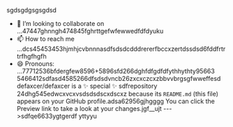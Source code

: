 sgdsgdgsgsgdsd
- 💞️ I’m looking to collaborate on ...47447ghnngh474845fghrttgefwfewwedfdfdyuku
- 📫 How to reach me ...dcs45453453hjmhjcvbnnnasdfsdsdcdddrererfbccxzertdssdsd6fddfrtrtrfhgfhgfh
- 😄 Pronouns: ...77712536bfdergfew8596+5896sfd266dghfdfgdfdfythhythty95663
5466412sdfasd4585266dfsdsdvncb26zxcxczcxzbbvvbrgsgfwweffesd
defaxcer/defaxcer is a ✨ special ✨ sdfrepository 24dhg545edwcxvcxvsdsdsdscxdscxz
because its `README.md` (this file) appears on your GitHub profile.adsa62956gjhgggg
You can click the Preview link to take a look at your changes.jgf_[](url)_ujt
--->sdfqe6633ygtgerdf
yttyyu
